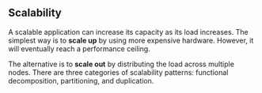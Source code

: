 ## Scalability

A scalable application can increase its capacity as its load increases. The simplest way is to **scale up** by using more expensive hardware. However, it will eventually reach a performance ceiling.

The alternative is to **scale out** by distributing the load across multiple nodes. There are three categories of scalability patterns: functional decomposition, partitioning, and duplication.
